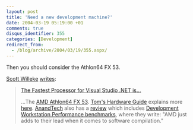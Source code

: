 ```yaml
---
layout: post
title: 'Need a new development machine?'
date: 2004-03-19 05:19:00 +01
comments: true
disqus_identifier: 355
categories: [Development]
redirect_from:
  - /blog/archive/2004/03/19/355.aspx/
---
```


Then you should consider the Athlon64 FX 53.

[Scott Willeke](http://blogs.pingpoet.com/overflow/) [writes](http://blogs.pingpoet.com/overflow/archive/2004/03/18/478.aspx):

> [The Fastest Processor for Visual Studio .NET is...](http://blogs.pingpoet.com/overflow/archive/2004/03/18/478.aspx)
>
> ...The [AMD Athlon64 FX 53](http://www.amd.com/us-en/Processors/ProductInformation/0,,30_118_9485_9488,00.html). [Tom's Hardware Guide](http://www.tomshardware.com/) explains more [here](http://www.tomshardware.com/cpu/20040318/athlon-fx53-28.html). [AnandTech](http://www.anandtech.com/) also has a [review](http://www.anandtech.com/cpu/showdoc.html?i=2002) which includes [Development Workstation Performance benchmarks](http://www.anandtech.com/cpu/showdoc.html?i=2002&p=10), where they write: "AMD just adds to their lead when it comes to software compilation."

